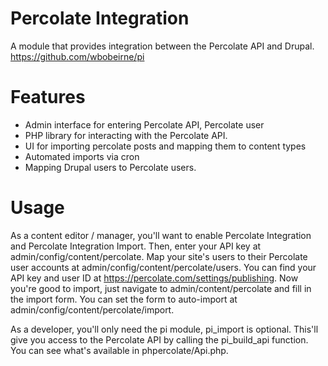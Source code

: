 Percolate Integration
=====================

A module that provides integration between the Percolate API and Drupal.
https://github.com/wbobeirne/pi


Features
========

- Admin interface for entering Percolate API, Percolate user
- PHP library for interacting with the Percolate API.
- UI for importing percolate posts and mapping them to content types
- Automated imports via cron
- Mapping Drupal users to Percolate users.


Usage
========

As a content editor / manager, you'll want to enable Percolate Integration and
Percolate Integration Import. Then, enter your API key at
admin/config/content/percolate. Map your site's users to their Percolate user
accounts at admin/config/content/percolate/users. You can find your API key and
user ID at https://percolate.com/settings/publishing. Now you're good to import,
just navigate to admin/content/percolate and fill in the import form. You can
set the form to auto-import at admin/config/content/percolate/import.

As a developer, you'll only need the pi module, pi_import is optional. This'll
give you access to the Percolate API by calling the pi_build_api function. You
can see what's available in phpercolate/Api.php.